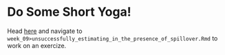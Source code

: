 # Do Some Short Yoga! 
Head [here](http://datahub.berkeley.edu/hub/user-redirect/git-pull?repo=https://github.com/d-alex-hughes/241_revisions&branch=master&urlpath=rstudio) and navigate to `week_09>unsuccessfully_estimating_in_the_presence_of_spillover.Rmd` to work on an exercize.